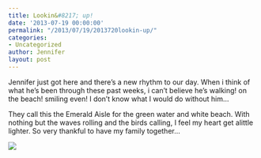 ```yaml
---
title: Lookin&#8217; up!
date: '2013-07-19 00:00:00'
permalink: "/2013/07/19/2013720lookin-up/"
categories:
- Uncategorized
author: Jennifer
layout: post
---
```


Jennifer just got here and there&#8217;s a new rhythm to our day. When i think of what he&#8217;s been through these past weeks, i can&#8217;t believe he&#8217;s walking! on the beach! smiling even! I don&#8217;t know what I would do without him&#8230;

They call this the Emerald Aisle for the green water and white beach. With nothing but the waves rolling and the birds calling, I feel my heart get alittle lighter. So very thankful to have my family together&#8230;

![](http://static1.squarespace.com/static/50db6bb3e4b015296cd43789/50dfa5b1e4b0dc6320e0b5ea/5208f5b4e4b01247d70b9cf5/1376318901225/iphone-20130720124120-0.jpg)

